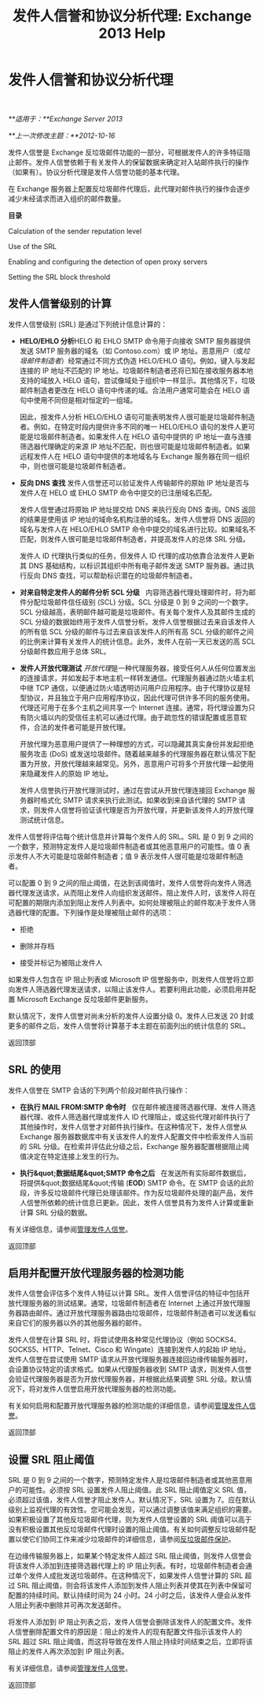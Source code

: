 ﻿---
title: '发件人信誉和协议分析代理: Exchange 2013 Help'
TOCTitle: 发件人信誉和协议分析代理
ms:assetid: c4c34235-d545-41e7-ac2f-1dd43aaa3708
ms:mtpsurl: https://technet.microsoft.com/zh-cn/library/Bb124512(v=EXCHG.150)
ms:contentKeyID: 50491667
ms.date: 05/21/2018
mtps_version: v=EXCHG.150
ms.translationtype: MT
---

# 发件人信誉和协议分析代理

 

_**适用于：**Exchange Server 2013_

_**上一次修改主题：**2012-10-16_

发件人信誉是 Exchange 反垃圾邮件功能的一部分，可根据发件人的许多特征阻止邮件。发件人信誉依赖于有关发件人的保留数据来确定对入站邮件执行的操作（如果有）。协议分析代理是发件人信誉功能的基本代理。

在 Exchange 服务器上配置反垃圾邮件代理后，此代理对邮件执行的操作会逐步减少未经请求而进入组织的邮件数量。

**目录**

Calculation of the sender reputation level

Use of the SRL

Enabling and configuring the detection of open proxy servers

Setting the SRL block threshold

## 发件人信誉级别的计算

发件人信誉级别 (SRL) 是通过下列统计信息计算的：

  - **HELO/EHLO 分析**HELO 和 EHLO SMTP 命令用于向接收 SMTP 服务器提供发送 SMTP 服务器的域名（如 Contoso.com）或 IP 地址。恶意用户（或*垃圾邮件制造者*）经常通过不同方式伪造 HELO/EHLO 语句。例如，键入与发起连接的 IP 地址不匹配的 IP 地址。垃圾邮件制造者还将已知在接收服务器本地支持的域放入 HELO 语句，尝试像域处于组织中一样显示。其他情况下，垃圾邮件制造者更改在 HELO 语句中传递的域。合法用户通常可能会在 HELO 语句中使用不同但是相对恒定的一组域。
    
    因此，按发件人分析 HELO/EHLO 语句可能表明发件人很可能是垃圾邮件制造者。例如，在特定时段内提供许多不同的唯一 HELO/EHLO 语句的发件人更可能是垃圾邮件制造者。如果发件人在 HELO 语句中提供的 IP 地址一直与连接筛选器代理确定的来源 IP 地址不匹配，则也很可能是垃圾邮件制造者。如果远程发件人在 HELO 语句中提供的本地域名与 Exchange 服务器在同一组织中，则也很可能是垃圾邮件制造者。

  - **反向 DNS 查找** 发件人信誉还可以验证发件人传输邮件的原始 IP 地址是否与发件人在 HELO 或 EHLO SMTP 命令中提交的已注册域名匹配。
    
    发件人信誉通过将原始 IP 地址提交给 DNS 来执行反向 DNS 查询。DNS 返回的结果是使用该 IP 地址的域命名机构注册的域名。发件人信誉将 DNS 返回的域名与发件人在 HELO/EHLO SMTP 命令中提交的域名进行比较。如果域名不匹配，则发件人很可能是垃圾邮件制造者，并提高发件人的总体 SRL 分级。
    
    发件人 ID 代理执行类似的任务，但发件人 ID 代理的成功依靠合法发件人更新其 DNS 基础结构，以标识其组织中所有电子邮件发送 SMTP 服务器。通过执行反向 DNS 查找，可以帮助标识潜在的垃圾邮件制造者。

  - **对来自特定发件人的邮件分析 SCL 分级**   内容筛选器代理处理邮件时，将为邮件分配垃圾邮件信任级别 (SCL) 分级。SCL 分级是 0 到 9 之间的一个数字。SCL 分级越高，表明邮件越可能是垃圾邮件。有关每个发件人及其邮件生成的 SCL 分级的数据始终用于发件人信誉分析。发件人信誉根据过去来自该发件人的所有低 SCL 分级的邮件与过去来自该发件人的所有高 SCL 分级的邮件之间的比例来计算有关发件人的统计信息。此外，发件人在前一天已发送的高 SCL 分级邮件数应用于总体 SRL。

  - **发件人开放代理测试** *开放代理*是一种代理服务器，接受任何人从任何位置发出的连接请求，并如发起于本地主机一样转发通信。代理服务器通过防火墙主机中继 TCP 通信，以便通过防火墙透明访问用户应用程序。由于代理协议是轻型协议，并且独立于用户应用程序协议，因此代理可供许多不同的服务使用。代理还可用于在多个主机之间共享一个 Internet 连接。通常，将代理设置为只有防火墙以内的受信任主机可以通过代理。由于疏忽性的错误配置或恶意软件，合法的发件者可能是开放代理。
    
    开放代理为恶意用户提供了一种理想的方式，可以隐藏其真实身份并发起拒绝服务攻击 (DoS) 或发送垃圾邮件。随着越来越多的代理服务器在默认情况下配置为开放，开放代理越来越常见。另外，恶意用户可将多个开放代理一起使用来隐藏发件人的原始 IP 地址。
    
    发件人信誉执行开放代理测试时，通过在尝试从开放代理连接回 Exchange 服务器时格式化 SMTP 请求来执行此测试。如果收到来自该代理的 SMTP 请求，则发件人信誉将验证该代理是否为开放代理，并更新该发件人的开放代理测试统计信息。

发件人信誉将评估每个统计信息并计算每个发件人的 SRL。SRL 是 0 到 9 之间的一个数字，预测特定发件人是垃圾邮件制造者或其他恶意用户的可能性。值 0 表示发件人不大可能是垃圾邮件制造者；值 9 表示发件人很可能是垃圾邮件制造者。

可以配置 0 到 9 之间的阻止阈值，在达到该阈值时，发件人信誉将向发件人筛选器代理发送请求，从而阻止发件人向组织发送邮件。阻止发件人时，该发件人将在可配置的期限内添加到阻止发件人列表中。如何处理被阻止的邮件取决于发件人筛选器代理的配置。下列操作是处理被阻止邮件的选项：

  - 拒绝

  - 删除并存档

  - 接受并标记为被阻止发件人

如果发件人包含在 IP 阻止列表或 Microsoft IP 信誉服务中，则发件人信誉将立即向发件人筛选器代理发送请求，以阻止该发件人。若要利用此功能，必须启用并配置 Microsoft Exchange 反垃圾邮件更新服务。

默认情况下，发件人信誉对尚未分析的发件人设置分级 0。发件人已发送 20 封或更多的邮件之后，发件人信誉将计算基于本主题在前面列出的统计信息的 SRL。

返回顶部

## SRL 的使用

发件人信誉在 SMTP 会话的下列两个阶段对邮件执行操作：

  - **在执行 MAIL FROM:SMTP 命令时**   仅在邮件被连接筛选器代理、发件人筛选器代理、收件人筛选器代理或发件人 ID 代理阻止，或这些代理对邮件执行了其他操作时，发件人信誉才对邮件执行操作。在这种情况下，发件人信誉从 Exchange 服务器数据库中有关该发件人的发件人配置文件中检索发件人当前的 SRL 分级。在检索并评估此分级之后，Exchange 服务器配置根据阻止阈值决定在特定连接上发生的行为。

  - **执行\&quot;数据结尾\&quot;SMTP 命令之后**   在发送所有实际邮件数据后，将提供\&quot;数据结尾\&quot;传输 (**EOD**) SMTP 命令。在 SMTP 会话的此阶段，许多反垃圾邮件代理已处理该邮件。作为反垃圾邮件处理的副产品，发件人信誉所依赖的统计信息已更新。因此，发件人信誉具有为发件人计算或重新计算 SRL 分级的数据。

有关详细信息，请参阅[管理发件人信誉](manage-sender-reputation-exchange-2013-help.md)。

返回顶部

## 启用并配置开放代理服务器的检测功能

发件人信誉会评估多个发件人特征以计算 SRL。发件人信誉评估的特征中包括开放代理服务器的测试结果。通常，垃圾邮件制造者在 Internet 上通过开放代理服务器路由邮件。通过开放代理服务器路由垃圾邮件，垃圾邮件制造者可以发送看似来自它们的服务器以外的其他服务器的邮件。

发件人信誉在计算 SRL 时，将尝试使用各种常见代理协议（例如 SOCKS4、SOCKS5、HTTP、Telnet、Cisco 和 Wingate）连接到发件人的起始 IP 地址。发件人信誉在尝试使用 SMTP 请求从开放代理服务器连接回边缘传输服务器时，会设置协议特定的请求格式。如果从代理服务器收到 SMTP 请求，则发件人信誉会验证代理服务器是否为开放代理服务器，并根据此结果调整 SRL 分级。默认情况下，将对发件人信誉启用开放代理服务器的检测功能。

有关如何启用和配置开放代理服务器的检测功能的详细信息，请参阅[管理发件人信誉](manage-sender-reputation-exchange-2013-help.md)。

返回顶部

## 设置 SRL 阻止阈值

SRL 是 0 到 9 之间的一个数字，预测特定发件人是垃圾邮件制造者或其他恶意用户的可能性。必须按 SRL 设置发件人阻止阈值。此 SRL 阻止阈值定义 SRL 值，必须超过该值，发件人信誉才阻止发件人。默认情况下，SRL 设置为 7。应在默认级别上监视代理的有效性。您可能会发现，可以通过调整该值来满足组织的需要。如果积极设置了其他反垃圾邮件代理，则为发件人信誉设置的 SRL 阈值可以高于没有积极设置其他反垃圾邮件代理时设置的阻止阈值。有关如何调整反垃圾邮件配置以使它们协同工作来减少垃圾邮件的详细信息，请参阅[反垃圾邮件保护](anti-spam-protection-exchange-2013-help.md)。

在边缘传输服务器上，如果某个特定发件人超过 SRL 阻止阈值，则发件人信誉会将该发件人添加到连接筛选器代理上的 IP 阻止列表。有时，垃圾邮件制造者会通过单个发件人成批发送垃圾邮件。在这种情况下，如果发件人信誉计算的 SRL 超过 SRL 阻止阈值，则会将该发件人添加到发件人阻止列表并使其在列表中保留可配置的持续时间。默认持续时间为 24 小时。24 小时之后，该发件人便会从发件人阻止列表中删除并可再次发送邮件。

将发件人添加到 IP 阻止列表之后，发件人信誉会删除该发件人的配置文件。发件人信誉删除配置文件的原因是：阻止的发件人的现有配置文件指示该发件人的 SRL 超过 SRL 阻止阈值，而这将导致在发件人阻止持续时间结束之后，立即将该阻止的发件人再次添加到 IP 阻止列表。

有关详细信息，请参阅[管理发件人信誉](manage-sender-reputation-exchange-2013-help.md)。

返回顶部

